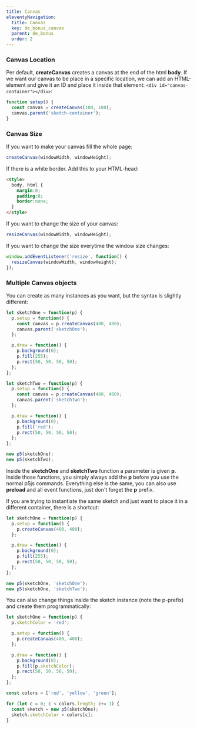```yaml
---
title: Canvas
eleventyNavigation:
  title: Canvas
  key: de_bonus_canvas
  parent: de_bonus
  order: 2
---
```


### Canvas Location

Per default, **createCanvas** creates a canvas at the end of the html **body**. If we want our canvas to be place in a specific location, we can add an HTML-element and give it an ID and place it inside that element: `<div id="canvas-container"></div>`:

```js
function setup() {
  const canvas = createCanvas(100, 100);
  canvas.parent('sketch-container');
}
```

### Canvas Size

If you want to make your canvas fill the whole page:

```js
createCanvas(windowWidth, windowHeight);
```

If there is a white border. Add this to your HTML-head:

```html
<style>
  body, html {
    margin:0;
    padding:0;
    border:none;
  }
</style>
```

If you want to change the size of your canvas:

```js
resizeCanvas(windowWidth, windowHeight);
```

If you want to change the size everytime the window size changes:

```js
window.addEventListener('resize', function() {
  resizeCanvas(windowWidth, windowHeight);
});
```

### Multiple Canvas objects

You can create as many instances as you want, but the syntax is slightly different:

```js
let sketchOne = function(p) {
  p.setup = function() {
    const canvas = p.createCanvas(400, 400);
    canvas.parent('sketchOne');
  };

  p.draw = function() {
    p.background(0);
    p.fill(255);
    p.rect(50, 50, 50, 50);
  };
};

let sketchTwo = function(p) {
  p.setup = function() {
    const canvas = p.createCanvas(400, 400);
    canvas.parent('sketchTwo');
  };

  p.draw = function() {
    p.background(0);
    p.fill('red');
    p.rect(50, 50, 50, 50);
  };
};

new p5(sketchOne);
new p5(sketchTwo);
```

Inside the **sketchOne** and **sketchTwo** function a parameter is given **p**. Inside those functions, you simply always add the **p** before you use the normal p5js commands. Everything else is the same, you can also use **preload** and all event functions, just don't forget the **p** prefix.

If you are trying to instantiate the same sketch and just want to place it in a different container, there is a shortcut:

```js
let sketchOne = function(p) {
  p.setup = function() {
    p.createCanvas(400, 400);
  };

  p.draw = function() {
    p.background(0);
    p.fill(255);
    p.rect(50, 50, 50, 50);
  };
};

new p5(sketchOne, 'sketchOne');
new p5(sketchOne, 'sketchTwo');
```

You can also change things inside the sketch instance (note the p-prefix) and create them programmatically:

```js
let sketchOne = function(p) {
  p.sketchColor = 'red';

  p.setup = function() {
    p.createCanvas(400, 400);
  };

  p.draw = function() {
    p.background(0);
    p.fill(p.sketchColor);
    p.rect(50, 50, 50, 50);
  };
};

const colors = ['red', 'yellow', 'green'];

for (let c = 0; c < colors.length; c+= 1) {
  const sketch = new p5(sketchOne);
  sketch.sketchColor = colors[c];
}
```
